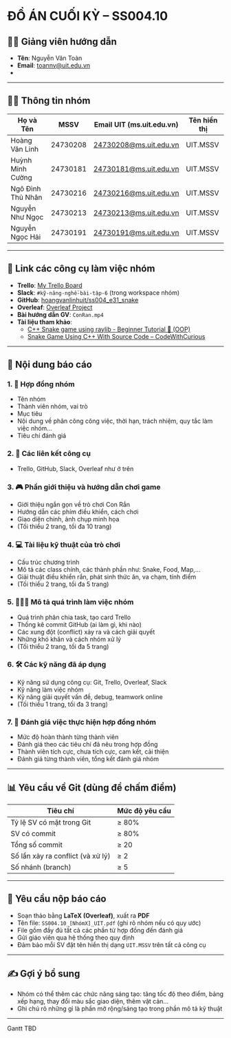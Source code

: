 # ĐỒ ÁN CUỐI KỲ – SS004.10

## 🧑‍🏫 Giảng viên hướng dẫn
- **Tên**: Nguyễn Văn Toàn
- **Email**: toannv@uit.edu.vn
-

---

## 👨‍💻 Thông tin nhóm

| Họ và Tên              | MSSV | Email UIT (ms.uit.edu.vn) | Tên hiển thị |
|------------------------|------|----------------------------|----------------|
| Hoàng Văn Linh         | 24730208  | 24730208@ms.uit.edu.vn                 | UIT.MSSV       |
| Huỳnh Minh Cường       | 24730181  | 24730181@ms.uit.edu.vn                 | UIT.MSSV       |
| Ngô Đình Thủ Nhân      | 24730216  | 24730216@ms.uit.edu.vn                 | UIT.MSSV       |
| Nguyễn Như Ngọc        | 24730213  | 24730213@ms.uit.edu.vn                 | UIT.MSSV       |
| Nguyễn Ngọc Hải        | 24730191  | 24730191@ms.uit.edu.vn                 | UIT.MSSV       |

---

## 🔗 Link các công cụ làm việc nhóm

- **Trello**: [My Trello Board](https://trello.com/b/FGTKyL6e/my-trello-board)
- **Slack**: `#kỹ-năng-nghề-bài-tập-6` (trong workspace nhóm)
- **GitHub**: [hoangvanlinhuit/ss004_e31_snake](https://github.com/hoangvanlinhuit/ss004_e31_snake)
- **Overleaf**: [Overleaf Project](https://www.overleaf.com/project/6889a10d48bbecaee1ab0b4f)
- **Bài hướng dẫn GV**: `ConRan.mp4`
- **Tài liệu tham khảo**:
  - [C++ Snake game using raylib - Beginner Tutorial 🐍 (OOP)](https://www.youtube.com/watch?v=...)
  - [Snake Game Using C++ With Source Code – CodeWithCurious](https://www.codewithcurious.com/snake-game-cpp)

---

## 📁 Nội dung báo cáo

### 1. 📜 Hợp đồng nhóm
- Tên nhóm
- Thành viên nhóm, vai trò
- Mục tiêu
- Nội dung về phân công công việc, thời hạn, trách nhiệm, quy tắc làm việc nhóm...
- Tiêu chí đánh giá

### 2. 🔗 Các liên kết công cụ
- Trello, GitHub, Slack, Overleaf như ở trên

### 3. 🎮 Phần giới thiệu và hướng dẫn chơi game
- Giới thiệu ngắn gọn về trò chơi Con Rắn
- Hướng dẫn các phím điều khiển, cách chơi
- Giao diện chính, ảnh chụp minh họa
- (Tối thiểu 2 trang, tối đa 10 trang)

### 4. 💻 Tài liệu kỹ thuật của trò chơi
- Cấu trúc chương trình
- Mô tả các class chính, các thành phần như: Snake, Food, Map,...
- Giải thuật điều khiển rắn, phát sinh thức ăn, va chạm, tính điểm
- (Tối thiểu 2 trang, tối đa 5 trang)

### 5. 👨‍👩‍👦 Mô tả quá trình làm việc nhóm
- Quá trình phân chia task, tạo card Trello
- Thống kê commit GitHub (ai làm gì, khi nào)
- Các xung đột (conflict) xảy ra và cách giải quyết
- Những khó khăn và cách nhóm xử lý
- (Tối thiểu 2 trang, tối đa 5 trang)

### 6. 🛠️ Các kỹ năng đã áp dụng
- Kỹ năng sử dụng công cụ: Git, Trello, Overleaf, Slack
- Kỹ năng làm việc nhóm
- Kỹ năng giải quyết vấn đề, debug, teamwork online
- (Tối thiểu 1 trang, tối đa 3 trang)

### 7. 🧾 Đánh giá việc thực hiện hợp đồng nhóm
- Mức độ hoàn thành từng thành viên
- Đánh giá theo các tiêu chí đã nêu trong hợp đồng
- Thành viên tích cực, chưa tích cực, cam kết, cải thiện
- Đánh giá từng thành viên, tổng kết đánh giá nhóm

---

## 📊 Yêu cầu về Git (dùng để chấm điểm)

| Tiêu chí                              | Mức độ yêu cầu     |
|--------------------------------------|--------------------|
| Tỷ lệ SV có mặt trong Git            | ≥ 80%              |
| SV có commit                          | ≥ 80%              |
| Tổng số commit                        | ≥ 20               |
| Số lần xảy ra conflict (và xử lý)     | ≥ 2                |
| Số nhánh (branch)                     | ≥ 5                |

---

## 📄 Yêu cầu nộp báo cáo

- Soạn thảo bằng **LaTeX (Overleaf)**, xuất ra **PDF**
- Tên file: `SS004.10_[NhómX]_UIT.pdf` (ghi rõ nhóm nếu có quy ước)
- File gồm đầy đủ tất cả các phần từ hợp đồng đến đánh giá
- Gửi giáo viên qua hệ thống theo quy định
- Đảm bảo mỗi SV đặt tên hiển thị dạng `UIT.MSSV` trên tất cả công cụ

---

## ✍️ Gợi ý bổ sung

- Nhóm có thể thêm các chức năng sáng tạo: tăng tốc độ theo điểm, bảng xếp hạng, thay đổi màu sắc giao diện, thêm vật cản...
- Ghi chú rõ những gì là phần mở rộng/sáng tạo trong phần mô tả kỹ thuật

---

Gantt
TBD
